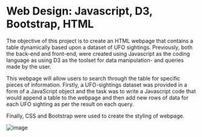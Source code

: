 # Web Design: Javascript, D3, Bootstrap, HTML

The objective of this project is to create an HTML webpage that contains a table dynamically based upon a dataset of UFO sightings. Previously, both the back-end and front-end, were created using Javascript as the coding language as using D3 as the toolset for data manipulation- and queries made by the user.

This webpage will allow users to search through the table for specific pieces of information. Firstly, a UFO-sightings dataset was provided in a form of a JavaScript object and the task was to write a Javascript code that would append a table to the webpage and then add new rows of data for each UFO sighting as per the result on each query.

Finally, CSS and Bootstrap were used to create the styling of webpage.

![image](https://user-images.githubusercontent.com/73721626/123879362-6ad04f80-d906-11eb-8c27-2e15748d9507.png)

